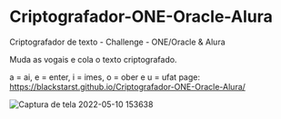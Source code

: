 # Criptografador-ONE-Oracle-Alura
Criptografador de texto - Challenge - ONE/Oracle &amp; Alura

Muda as vogais e cola o texto criptografado.

a = ai, e = enter, i = imes, o = ober e u = ufat
page: https://blackstarst.github.io/Criptografador-ONE-Oracle-Alura/

![Captura de tela 2022-05-10 153638](https://user-images.githubusercontent.com/101078506/167703185-55644054-7b19-41da-b6d7-595ec30fc44c.png)
